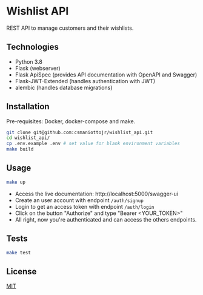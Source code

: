 # Wishlist API

REST API to manage customers and their wishlists.

## Technologies

- Python 3.8
- Flask (webserver)
- Flask ApiSpec (provides API documentation with OpenAPI and Swagger)
- Flask-JWT-Extended (handles authentication with JWT)
- alembic (handles database migrations)

## Installation
Pre-requisites: Docker, docker-compose and make.


```bash
git clone git@github.com:csmaniottojr/wishlist_api.git
cd wishlist_api/
cp .env.example .env # set value for blank environment variables
make build
```

## Usage

```bash
make up
```

- Access the live documentation: http://localhost:5000/swagger-ui
- Create an user account with endpoint `/auth/signup`
- Login to get an access token with endpoint `/auth/login`
- Click on the button "Authorize" and type "Bearer <YOUR_TOKEN>"
- All right, now you're authenticated and can access the others endpoints.

## Tests
```bash
make test
```


## License
[MIT](LICENSE)